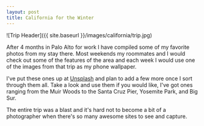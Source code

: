 ```yaml
---
layout: post
title: California for the Winter
---
```


![Trip Header]({{ site.baseurl }}/images/california/trip.jpg)

After 4 months in Palo Alto for work I have compiled some of my favorite photos from my stay there. Most weekends my roommates and I would check out some of the features of the area and each week I would use one of the images from that trip as my phone wallpaper.

<!--halt-->

I've put these ones up at [Unsplash](https://unsplash.com/@danreynolds) and plan to add a few more once I sort through them all. Take a look and use them if you would like, I've got ones ranging from the Muir Woods to the Santa Cruz Pier, Yosemite Park, and Big Sur.

The entire trip was a blast and it's hard not to become a bit of a photographer when there's so many awesome sites to see and capture.
